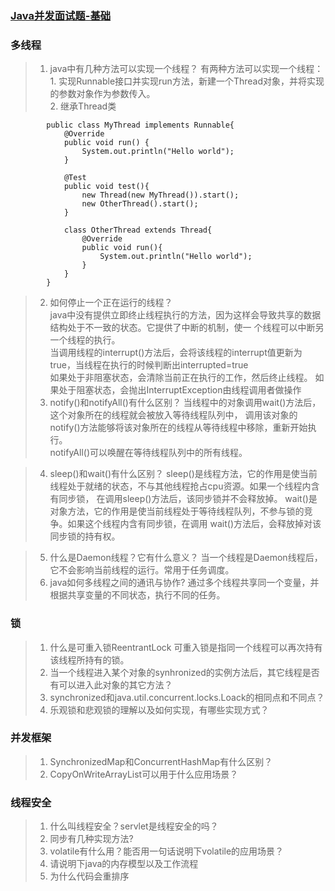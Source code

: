 ### [Java并发面试题-基础](http://ifeve.com/javaconcurrency-interview-questions-base/)

### 多线程
> 1. java中有几种方法可以实现一个线程？ 
 > 有两种方法可以实现一个线程：     
    1. 实现Runnable接口并实现run方法，新建一个Thread对象，并将实现的参数对象作为参数传入。       
    2. 继承Thread类
```$xslt
        public class MyThread implements Runnable{
            @Override
            public void run() {
                System.out.println("Hello world");
            }
        
            @Test
            public void test(){
                new Thread(new MyThread()).start();
                new OtherThread().start();
            }
        
            class OtherThread extends Thread{
                @Override
                public void run(){
                    System.out.println("Hello world");
                }
            }
        }

```   
> 2. 如何停止一个正在运行的线程？     
    java中没有提供立即终止线程执行的方法，因为这样会导致共享的数据结构处于不一致的状态。它提供了中断的机制，使一
    个线程可以中断另一个线程的执行。        
    当调用线程的interrupt()方法后，会将该线程的interrupt值更新为true，当线程在执行的时候判断出interrupted=true       
    如果处于非阻塞状态，会清除当前正在执行的工作，然后终止线程。
    如果处于阻塞状态，会抛出InterruptException由线程调用者做操作
> 3. notify()和notifyAll()有什么区别？
    当线程中的对象调用wait()方法后，这个对象所在的线程就会被放入等待线程队列中，
    调用该对象的notify()方法能够将该对象所在的线程从等待线程中移除，重新开始执行。     
    notifyAll()可以唤醒在等待线程队列中的所有线程。
           
> 4. sleep()和wait()有什么区别？
    sleep()是线程方法，它的作用是使当前线程处于就绪的状态，不与其他线程抢占cpu资源。如果一个线程内含有同步锁，
    在调用sleep()方法后，该同步锁并不会释放掉。
    wait()是对象方法，它的作用是使当前线程处于等待线程队列，不参与锁的竞争。如果这个线程内含有同步锁，在调用
    wait()方法后，会释放掉对该同步锁的持有权。
    
> 5. 什么是Daemon线程？它有什么意义？
    当一个线程是Daemon线程后，它不会影响当前线程的运行。常用于任务调度。
> 6. java如何多线程之间的通讯与协作?
    通过多个线程共享同一个变量，并根据共享变量的不同状态，执行不同的任务。

### 锁
> 1. 什么是可重入锁ReentrantLock 
    可重入锁是指同一个线程可以再次持有该线程所持有的锁。
> 2. 当一个线程进入某个对象的synhronized的实例方法后，其它线程是否有可以进入此对象的其它方法？
> 3. synchronized和java.util.concurrent.locks.Loack的相同点和不同点？
> 4. 乐观锁和悲观锁的理解以及如何实现，有哪些实现方式？

### 并发框架   
> 1. SynchronizedMap和ConcurrentHashMap有什么区别？ 
> 2. CopyOnWriteArrayList可以用于什么应用场景？

### 线程安全
> 1. 什么叫线程安全？servlet是线程安全的吗？ 
> 2. 同步有几种实现方法?
> 3. volatile有什么用？能否用一句话说明下volatile的应用场景？
> 4. 请说明下java的内存模型以及工作流程
> 5. 为什么代码会重排序   
